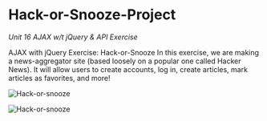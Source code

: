# Hack-or-Snooze-Project
*Unit 16 AJAX w/t jQuery &amp; API Exercise*

AJAX with jQuery Exercise: Hack-or-Snooze
In this exercise, we are making a news-aggregator site (based loosely on a popular one called Hacker News). 
It will allow users to create accounts, log in, create articles, mark articles as favorites, and more!



![Hack-or-snooze](https://curric.rithmschool.com/springboard/exercises/hack-or-snooze-ajax-api/_images/hack-or-snooze.png)


![Hack-or-snooze](https://curric.rithmschool.com/springboard/exercises/hack-or-snooze-ajax-api/_images/design.svg)
